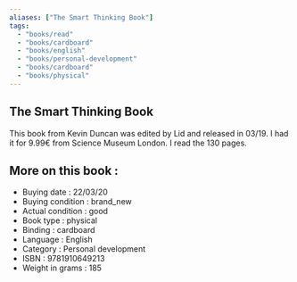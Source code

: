 ```yaml
---
aliases: ["The Smart Thinking Book"] 
tags: 
  - "books/read" 
  - "books/cardboard" 
  - "books/english"
  - "books/personal-development"
  - "books/cardboard"
  - "books/physical"
---
```



## The Smart Thinking Book
This book from Kevin Duncan  was edited by Lid and released in 03/19. I had it for 9.99€ from Science Museum London. I read the 130 pages.

## More on this book :
- Buying date : 22/03/20
- Buying condition : brand_new
- Actual condition : good
- Book type : physical
- Binding : cardboard
- Language : English
- Category : Personal development
- ISBN : 9781910649213
- Weight in grams : 185
